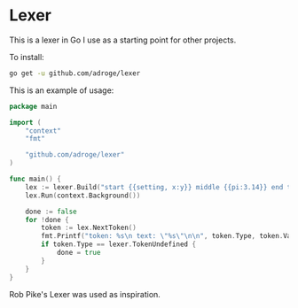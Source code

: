# Lexer

This is a lexer in Go I use as a starting point for other projects.

To install:

```sh
go get -u github.com/adroge/lexer
```

This is an example of usage:

```go
package main

import (
	"context"
	"fmt"

	"github.com/adroge/lexer"
)

func main() {
	lex := lexer.Build("start {{setting, x:y}} middle {{pi:3.14}} end text.")
	lex.Run(context.Background())

	done := false
	for !done {
		token := lex.NextToken()
		fmt.Printf("token: %s\n text: \"%s\"\n\n", token.Type, token.Value)
		if token.Type == lexer.TokenUndefined {
			done = true
		}
	}
}
```

Rob Pike's Lexer was used as inspiration.
